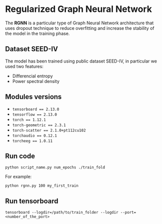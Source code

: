 # Regularized Graph Neural Network
The **RGNN** is a particular type of Graph Neural Network architecture that uses dropout technique to reduce overfitting and increase the stability of the model in the training phase.


## Dataset SEED-IV
The model has been trained using public dataset SEED-IV, in particular we used two features:
* Differencial entropy
* Power spectral density

## Modules versions
* ```tensorboard == 2.13.0```
* ```tensorflow == 2.13.0```
* ```torch == 1.12.1```
* ```torch-geometric == 2.3.1```
* ```torch-scatter == 2.1.0+pt112cu102```
* ```torchaudio == 0.12.1```
* ```torcheeg == 1.0.11```

## Run code
```
python script_name.py num_epochs ./train_fold
```
For example:
```
python rgnn.py 100 my_first_train
```
## Run tensorboard
```
tensorboard --logdir=/path/to/train_folder --logdir --port=<number_of_the_port>
```


